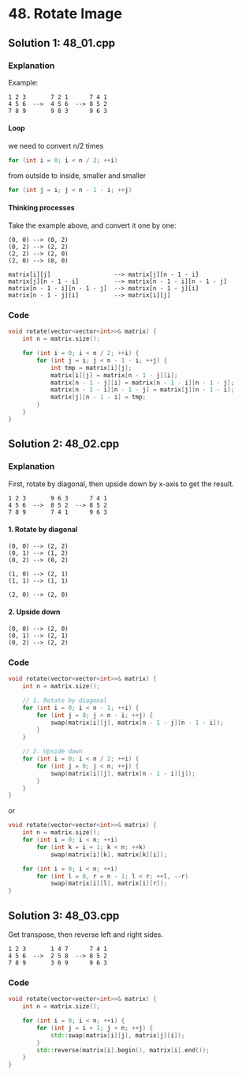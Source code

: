 # 48. Rotate Image

## Solution 1: 48_01.cpp

### Explanation
Example:
```
1 2 3       7 2 1      7 4 1
4 5 6  -->  4 5 6  --> 8 5 2
7 8 9       9 8 3      9 6 3
```

#### Loop
we need to convert n/2 times
```cpp
for (int i = 0; i < n / 2; ++i)
```

from outside to inside, smaller and smaller
```cpp
for (int j = i; j < n - 1 - i; ++j)
```

#### Thinking processes
Take the example above, and convert it one by one:
```
(0, 0) --> (0, 2)
(0, 2) --> (2, 2)
(2, 2) --> (2, 0)
(2, 0) --> (0, 0)

matrix[i][j]                  --> matrix[j][n - 1 - i]
matrix[j][n - 1 - i]          --> matrix[n - 1 - i][n - 1 - j]
matrix[n - 1 - i][n - 1 - j]  --> matrix[n - 1 - j][i]
matrix[n - 1 - j][i]          --> matrix[i][j]
```

### Code

```cpp
void rotate(vector<vector<int>>& matrix) {
    int n = matrix.size();

    for (int i = 0; i < n / 2; ++i) {
        for (int j = i; j < n - 1 - i; ++j) {
            int tmp = matrix[i][j];
            matrix[i][j] = matrix[n - 1 - j][i];
            matrix[n - 1 - j][i] = matrix[n - 1 - i][n - 1 - j];
            matrix[n - 1 - i][n - 1 - j] = matrix[j][n - 1 - i];
            matrix[j][n - 1 - i] = tmp;
        }
    }
}
```

## Solution 2: 48_02.cpp

### Explanation
First, rotate by diagonal, then upside down by x-axis to get the result.

```
1 2 3       9 6 3      7 4 1
4 5 6  -->  8 5 2  --> 8 5 2
7 8 9       7 4 1      9 6 3
```

#### 1. Rotate by diagonal
```
(0, 0) --> (2, 2)
(0, 1) --> (1, 2)
(0, 2) --> (0, 2)

(1, 0) --> (2, 1)
(1, 1) --> (1, 1)

(2, 0) --> (2, 0)
```

#### 2. Upside down
```
(0, 0) --> (2, 0)
(0, 1) --> (2, 1)
(0, 2) --> (2, 2)
```

### Code
```cpp
void rotate(vector<vector<int>>& matrix) {
    int n = matrix.size();

    // 1. Rotate by diagonal
    for (int i = 0; i < n - 1; ++i) {
        for (int j = 0; j < n - i; ++j) {
            swap(matrix[i][j], matrix[n - 1 - j][n - 1 - i]);
        }
    }

    // 2. Upside down
    for (int i = 0; i < n / 2; ++i) {
        for (int j = 0; j < n; ++j) {
            swap(matrix[i][j], matrix[n - 1 - i][j]);
        }
    }
}
```

or

```cpp
void rotate(vector<vector<int>>& matrix) {
    int n = matrix.size();
    for (int i = 0; i < n; ++i)
        for (int k = i + 1; k < n; ++k)
            swap(matrix[i][k], matrix[k][i]);

    for (int i = 0; i < n; ++i)
        for (int l = 0, r = n - 1; l < r; ++l, --r)
            swap(matrix[i][l], matrix[i][r]);
}
```

## Solution 3: 48_03.cpp
Get transpose, then reverse left and right sides.

```
1 2 3       1 4 7      7 4 1
4 5 6  -->  2 5 8  --> 8 5 2
7 8 9       3 6 9      9 6 3
```

### Code
```cpp
void rotate(vector<vector<int>>& matrix) {
    int n = matrix.size();

    for (int i = 0; i < n; ++i) {
        for (int j = i + 1; j < n; ++j) {
            std::swap(matrix[i][j], matrix[j][i]);
        }
        std::reverse(matrix[i].begin(), matrix[i].end());
    }
}
```
